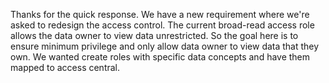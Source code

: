 
Thanks for the quick response. We have a new requirement where we're asked to redesign the access control. The current broad-read access role allows the data owner to view data unrestricted. So the goal here is to ensure minimum privilege and only allow data owner to view data that they own. We wanted create roles with specific data concepts and have them mapped to access central. 
